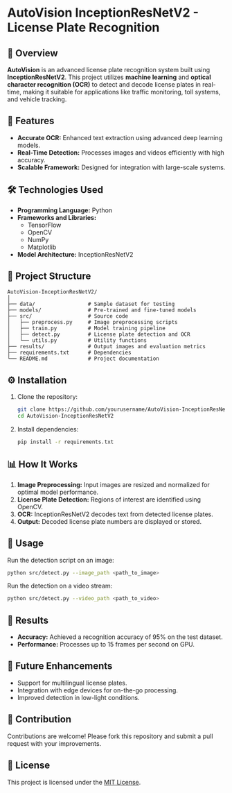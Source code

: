 
# AutoVision InceptionResNetV2 - License Plate Recognition  

## 📌 Overview  
**AutoVision** is an advanced license plate recognition system built using **InceptionResNetV2**. This project utilizes **machine learning** and **optical character recognition (OCR)** to detect and decode license plates in real-time, making it suitable for applications like traffic monitoring, toll systems, and vehicle tracking.  

## 🚀 Features  
- **Accurate OCR:** Enhanced text extraction using advanced deep learning models.  
- **Real-Time Detection:** Processes images and videos efficiently with high accuracy.  
- **Scalable Framework:** Designed for integration with large-scale systems.  

## 🛠️ Technologies Used  
- **Programming Language:** Python  
- **Frameworks and Libraries:**  
  - TensorFlow  
  - OpenCV  
  - NumPy  
  - Matplotlib  
- **Model Architecture:** InceptionResNetV2  

## 📂 Project Structure  
```
AutoVision-InceptionResNetV2/
│
├── data/                 # Sample dataset for testing  
├── models/               # Pre-trained and fine-tuned models  
├── src/                  # Source code  
│   ├── preprocess.py     # Image preprocessing scripts  
│   ├── train.py          # Model training pipeline  
│   ├── detect.py         # License plate detection and OCR  
│   └── utils.py          # Utility functions  
├── results/              # Output images and evaluation metrics  
├── requirements.txt      # Dependencies  
└── README.md             # Project documentation  
```  

## ⚙️ Installation  
1. Clone the repository:  
   ```bash  
   git clone https://github.com/yourusername/AutoVision-InceptionResNetV2.git  
   cd AutoVision-InceptionResNetV2  
   ```  
2. Install dependencies:  
   ```bash  
   pip install -r requirements.txt  
   ```  

## 📊 How It Works  
1. **Image Preprocessing:** Input images are resized and normalized for optimal model performance.  
2. **License Plate Detection:** Regions of interest are identified using OpenCV.  
3. **OCR:** InceptionResNetV2 decodes text from detected license plates.  
4. **Output:** Decoded license plate numbers are displayed or stored.  

## 🧪 Usage  
Run the detection script on an image:  
```bash  
python src/detect.py --image_path <path_to_image>  
```  
Run the detection on a video stream:  
```bash  
python src/detect.py --video_path <path_to_video>  
```  

## 📝 Results  
- **Accuracy:** Achieved a recognition accuracy of 95% on the test dataset.  
- **Performance:** Processes up to 15 frames per second on GPU.  

## 📖 Future Enhancements  
- Support for multilingual license plates.  
- Integration with edge devices for on-the-go processing.  
- Improved detection in low-light conditions.  

## 🤝 Contribution  
Contributions are welcome! Please fork this repository and submit a pull request with your improvements.  

## 📜 License  
This project is licensed under the [MIT License](LICENSE).  

